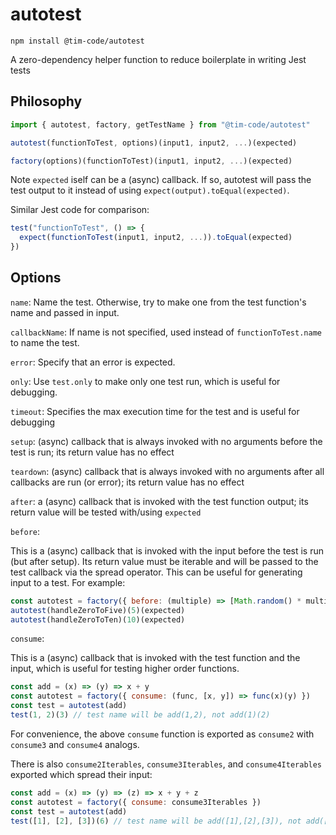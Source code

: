 # autotest

```
npm install @tim-code/autotest
```

A zero-dependency helper function to reduce boilerplate in writing Jest tests

## Philosophy

```js
import { autotest, factory, getTestName } from "@tim-code/autotest"

autotest(functionToTest, options)(input1, input2, ...)(expected)

factory(options)(functionToTest)(input1, input2, ...)(expected)

```

Note `expected` iself can be a (async) callback. If so, autotest will pass the test output to it instead of using `expect(output).toEqual(expected)`.

Similar Jest code for comparison:

```js
test("functionToTest", () => {
  expect(functionToTest(input1, input2, ...)).toEqual(expected)
})
```

## Options

`name`: Name the test. Otherwise, try to make one from the test function's name and passed in input.

`callbackName`: If name is not specified, used instead of `functionToTest.name` to name the test.

`error`: Specify that an error is expected.

`only`: Use `test.only` to make only one test run, which is useful for debugging.

`timeout`: Specifies the max execution time for the test and is useful for debugging

`setup`: (async) callback that is always invoked with no arguments before the test is run; its return value has no effect

`teardown`: (async) callback that is always invoked with no arguments after all callbacks are run (or error); its return value has no effect

`after`: a (async) callback that is invoked with the test function output; its return value will be tested with/using `expected`

`before`:

This is a (async) callback that is invoked with the input before the test is run (but after setup). Its return value must be iterable and will be passed to the test callback via the spread operator. This can be useful for generating input to a test. For example:

```js
const autotest = factory({ before: (multiple) => [Math.random() * multiple] })
autotest(handleZeroToFive)(5)(expected)
autotest(handleZeroToTen)(10)(expected)
```

`consume`:

This is a (async) callback that is invoked with the test function and the input, which is useful for testing higher order functions.

```js
const add = (x) => (y) => x + y
const autotest = factory({ consume: (func, [x, y]) => func(x)(y) })
const test = autotest(add)
test(1, 2)(3) // test name will be add(1,2), not add(1)(2)
```

For convenience, the above `consume` function is exported as `consume2` with `consume3` and `consume4` analogs.

There is also `consume2Iterables`, `consume3Iterables`, and `consume4Iterables` exported which spread their input:

```js
const add = (x) => (y) => (z) => x + y + z
const autotest = factory({ consume: consume3Iterables })
const test = autotest(add)
test([1], [2], [3])(6) // test name will be add([1],[2],[3]), not add([1])([2])([3])
```
